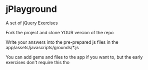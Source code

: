 jPlayground
==================

A set of jQuery Exercises 

Fork the project and clone YOUR version of the repo


Write your answers into the pre-prepared js files in the app/assets/javascripts/grounds/*.js

You can add gems and files to the app if you want to, but the early exercises don't require this tho 



